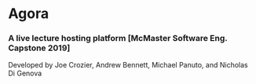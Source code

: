 # Agora

### A live lecture hosting platform [McMaster Software Eng. Capstone 2019]

Developed by Joe Crozier, Andrew Bennett, Michael Panuto, and Nicholas Di Genova

